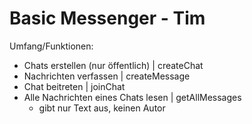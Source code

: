 # Basic Messenger - Tim 

Umfang/Funktionen:

- Chats erstellen (nur öffentlich)      | createChat
- Nachrichten verfassen                 | createMessage
- Chat beitreten                        | joinChat
- Alle Nachrichten eines Chats lesen    | getAllMessages
  - gibt nur Text aus, keinen Autor
